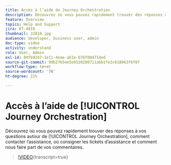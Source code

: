 ```yaml
---
title: Accès à l’aide de Journey Orchestration
description: Découvrez où vous pouvez rapidement trouver des réponses à vos questions autour de [!UICONTROL Journey Orchestration], comment contacter l’assistance, où consigner les tickets d’assistance et comment nous faire part de vos commentaires.
feature: Overview
topics: Help and Support
jira: KT-4019
thumbnail: 32010.jpg
audience: developer, business user, admin
doc-type: video
activity: understand
role: User, Admin
exl-id: 80fb9247-1e11-4eae-ab1e-b76f004714ed
source-git-commit: 9db2765ee5e9520280711a6b1fe3c618963f6f87
workflow-type: tm+mt
source-wordcount: '76'
ht-degree: 21%

---
```


# Accès à l’aide de [!UICONTROL Journey Orchestration]

Découvrez où vous pouvez rapidement trouver des réponses à vos questions autour de [!UICONTROL Journey Orchestration], comment contacter l’assistance, où consigner les tickets d’assistance et comment nous faire part de vos commentaires.

>[!VIDEO](https://video.tv.adobe.com/v/32010?learn=on){transcript=true}
